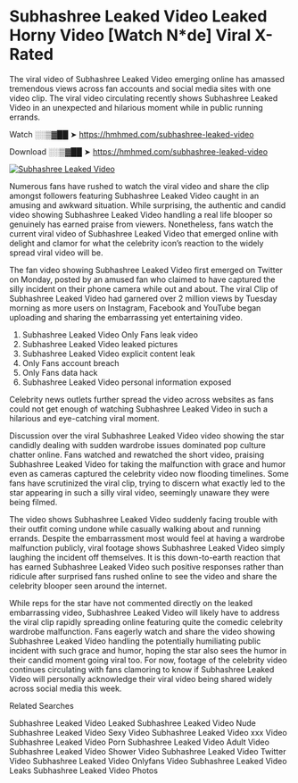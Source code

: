 ﻿# Subhashree Leaked Video Leaked Horny Video [Watch N*de] Viral X-Rated

The viral video of ﻿Subhashree Leaked Video emerging online has amassed tremendous views across fan accounts and social media sites with one video clip. The viral video circulating recently shows ﻿Subhashree Leaked Video in an unexpected and hilarious moment while in public running errands. 

Watch ░░▒▓██ ➤ https://hmhmed.com/subhashree-leaked-video

Download ░░▒▓██ ➤ https://hmhmed.com/subhashree-leaked-video

[![Subhashree Leaked Video](https://i.imgur.com/dJHk4Zq.gif)](https://hmhmed.com/subhashree-leaked-video)

Numerous fans have rushed to watch the viral video and share the clip amongst followers featuring ﻿Subhashree Leaked Video caught in an amusing and awkward situation. While surprising, the authentic and candid video showing ﻿Subhashree Leaked Video handling a real life blooper so genuinely has earned praise from viewers. Nonetheless, fans watch the current viral video of ﻿Subhashree Leaked Video that emerged online with delight and clamor for what the celebrity icon’s reaction to the widely spread viral video will be.

The fan video showing ﻿Subhashree Leaked Video first emerged on Twitter on Monday, posted by an amused fan who claimed to have captured the silly incident on their phone camera while out and about. The viral Clip of ﻿Subhashree Leaked Video had garnered over 2 million views by Tuesday morning as more users on Instagram, Facebook and YouTube began uploading and sharing the embarrassing yet entertaining video. 

1. ﻿Subhashree Leaked Video Only Fans leak video
2. ﻿Subhashree Leaked Video leaked pictures
3. ﻿Subhashree Leaked Video explicit content leak
4. Only Fans account breach
5. Only Fans data hack
6. ﻿Subhashree Leaked Video personal information exposed

Celebrity news outlets further spread the video across websites as fans could not get enough of watching ﻿Subhashree Leaked Video in such a hilarious and eye-catching viral moment. 

Discussion over the viral ﻿Subhashree Leaked Video video showing the star candidly dealing with sudden wardrobe issues dominated pop culture chatter online. Fans watched and rewatched the short video, praising ﻿Subhashree Leaked Video for taking the malfunction with grace and humor even as cameras captured the celebrity video now flooding timelines. Some fans have scrutinized the viral clip, trying to discern what exactly led to the star appearing in such a silly viral video, seemingly unaware they were being filmed.

The video shows ﻿Subhashree Leaked Video suddenly facing trouble with their outfit coming undone while casually walking about and running errands. Despite the embarrassment most would feel at having a wardrobe malfunction publicly, viral footage shows ﻿Subhashree Leaked Video simply laughing the incident off themselves. It is this down-to-earth reaction that has earned ﻿Subhashree Leaked Video such positive responses rather than ridicule after surprised fans rushed online to see the video and share the celebrity blooper seen around the internet.  

While reps for the star have not commented directly on the leaked embarrassing video, ﻿Subhashree Leaked Video will likely have to address the viral clip rapidly spreading online featuring quite the comedic celebrity wardrobe malfunction. Fans eagerly watch and share the video showing ﻿Subhashree Leaked Video handling the potentially humiliating public incident with such grace and humor, hoping the star also sees the humor in their candid moment going viral too. For now, footage of the celebrity video continues circulating with fans clamoring to know if ﻿Subhashree Leaked Video will personally acknowledge their viral video being shared widely across social media this week.

Related Searches

﻿Subhashree Leaked Video Leaked
﻿Subhashree Leaked Video Nude
﻿Subhashree Leaked Video Sexy Video
﻿Subhashree Leaked Video xxx Video
﻿Subhashree Leaked Video Porn
﻿Subhashree Leaked Video Adult Video
﻿Subhashree Leaked Video Shower Video
﻿Subhashree Leaked Video Twitter Video
﻿Subhashree Leaked Video Onlyfans Video
﻿Subhashree Leaked Video Leaks
﻿Subhashree Leaked Video Photos